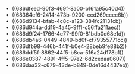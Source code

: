 - ((686dfeed-90f3-469f-8a00-b161a95c40d4))
- ((68364ef6-2414-473b-9200-ccd269ccec6b))
- ((686d9134-bfab-4c8c-a123-384fc21131cb))
- ((686d944a-dd19-4a45-9ff1-c56ffa211aec))
- ((686d9f24-1766-4e77-99f0-81bdb0d68e1d))
- ((686db4a6-0449-4849-bd0f-cf79355771cc))
- ((686dfb98-446b-441f-b0e4-28beb9fe88b2))
- ((686ddf5f-8862-44f5-b8ca-516a24d178b1))
- ((686e0387-4891-4ff5-97e2-6d2cedaa0607))
- ((686daa32-c679-43de-b849-0de16d4437eb))